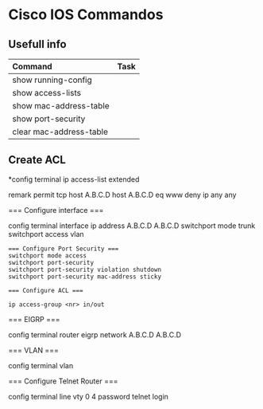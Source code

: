 # Cisco IOS Commandos #

## Usefull info ##

| Command							| Task                           	|
| :---                  			| :---                              |
| show running-config				| |
| show access-lists					| |
| show mac-address-table			| |
| show port-security <interface>	| |
| clear mac-address-table			| |

## Create ACL ##

*config terminal
ip access-list extended <naam>

remark <commentaar>
permit tcp host A.B.C.D host A.B.C.D eq www
deny ip any any


=== Configure interface ===

config terminal
interface <naam>
ip address A.B.C.D A.B.C.D
switchport mode trunk
switchport access vlan <nr>

	=== Configure Port Security ===
	switchport mode access
	switchport port-security
	switchport port-security violation shutdown
	switchport port-security mac-address sticky
	
	=== Configure ACL ===

	ip access-group <nr> in/out

=== EIGRP ===

config terminal
router eigrp <nr>
network A.B.C.D A.B.C.D

=== VLAN ===

config terminal
vlan <nr>

=== Configure Telnet Router ===

config terminal
line vty 0 4
password telnet
login


